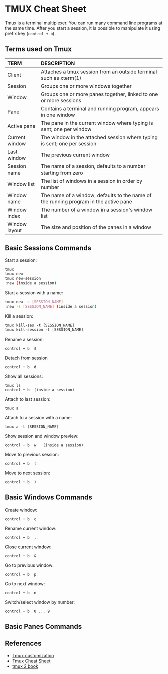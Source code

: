 # TMUX Cheat Sheet

Tmux is a terminal multiplexer. You can run many command line programs at the same time. After you start a session, it is possible to manipulate it using prefix key (`control + b`).
## Terms used on Tmux
| **TERM** | **DESCRIPTION** |
|:---|:---|
| Client |	Attaches a tmux session from an outside terminal such as xterm(1) |
| Session |	Groups one or more windows together |
| Window 	| Groups one or more panes together, linked to one or more sessions |
| Pane | Contains a terminal and running program, appears in one window |
| Active pane | The pane in the current window where typing is sent; one per window |
| Current window |	The window in the attached session where typing is sent; one per session |
| Last window |	The previous current window |
| Session name	| The name of a session, defaults to a number starting from zero |
| Window list |	The list of windows in a session in order by number |
| Window name	| The name of a window, defaults to the name of the running program in the active pane|
| Window index	| The number of a window in a session's window list |
| Window layout |	The size and position of the panes in a window |


## Basic Sessions Commands

Start a session:
```bash
tmux
tmux new
tmux new-session
:new (inside a session)
```
Start a session with a name:
```bash
tmux new -s [SESSION_NAME]
:new -s [SESSION_NAME] (inside a session)
```
Kill a session:
```
tmux kill-ses -t [SESSION_NAME]
tmux kill-session -t [SESSION_NAME]
```
Rename a session:
```
control + b  $
```
Detach from session
```
control + b  d
```
Show all sessions:
```
tmux ls
control + b  (inside a session)
```
Attach to last session:
```
tmux a
```
Attach to a session with a name:
```
tmux a -t [SESSION_NAME]
```
Show session and window preview:
```
control + b  w   (inside a session)
```
Move to previous session:
```
control + b  (
```
Move to next session:
```
control + b  )
```

## Basic Windows Commands

Create window:
```
control + b  c
```
Rename current window:
```
control + b  ,
```
Close current window:
```
control + b  &
```
Go to previous window:
```
control + b  p
```
Go to next window:
```
control + b  n
```
Switch/select window by number:
```
control + b  0 ... 9
```

## Basic Panes Commands



## References

- [Tmux customization ](https://github.com/gpakosz/.tmux)
- [Tmux Cheat Sheet](https://tmuxcheatsheet.com/)
- [tmux 2 book](https://pragprog.com/titles/bhtmux2/tmux-2/)